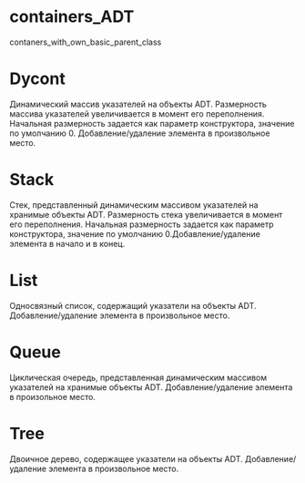 # containers_ADT
contaners_with_own_basic_parent_class
# Dycont
Динамический массив указателей на объекты ADT. Размерность массива указателей
увеличивается в момент его переполнения. Начальная размерность задается как параметр
конструктора, значение по умолчанию 0. Добавление/удаление элемента в произвольное
место.
# Stack
Стек, представленный динамическим массивом указателей на хранимые объекты ADT.
Размерность стека увеличивается в момент его переполнения. Начальная размерность
задается как параметр конструктора, значение по умолчанию 0.Добавление/удаление
элемента в начало и в конец.
# List
Односвязный список, содержащий указатели на объекты ADT. Добавление/удаление
элемента в произвольное место.
# Queue
Циклическая очередь, представленная динамическим массивом указателей на хранимые
объекты ADT. Добавление/удаление элемента в произольное место.
# Tree
Двоичное дерево, содержащее указатели на объекты ADT. Добавление/удаление элемента в
произвольное место.
